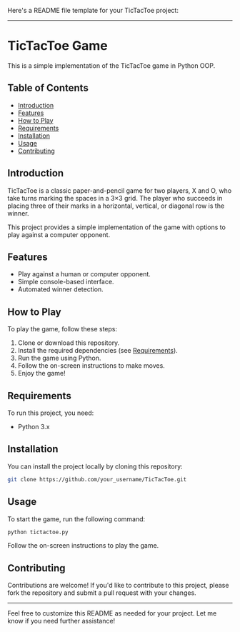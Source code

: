Here's a README file template for your TicTacToe project:

---

# TicTacToe Game

This is a simple implementation of the TicTacToe game in Python OOP.

## Table of Contents

- [Introduction](#introduction)
- [Features](#features)
- [How to Play](#how-to-play)
- [Requirements](#requirements)
- [Installation](#installation)
- [Usage](#usage)
- [Contributing](#contributing)

## Introduction

TicTacToe is a classic paper-and-pencil game for two players, X and O, who take turns marking the spaces in a 3×3 grid. The player who succeeds in placing three of their marks in a horizontal, vertical, or diagonal row is the winner.

This project provides a simple implementation of the game with options to play against a computer opponent.

## Features

- Play against a human or computer opponent.
- Simple console-based interface.
- Automated winner detection.

## How to Play

To play the game, follow these steps:

1. Clone or download this repository.
2. Install the required dependencies (see [Requirements](#requirements)).
3. Run the game using Python.
4. Follow the on-screen instructions to make moves.
5. Enjoy the game!

## Requirements

To run this project, you need:

- Python 3.x

## Installation

You can install the project locally by cloning this repository:

```bash
git clone https://github.com/your_username/TicTacToe.git
```


## Usage

To start the game, run the following command:

```bash
python tictactoe.py
```

Follow the on-screen instructions to play the game.

## Contributing

Contributions are welcome! If you'd like to contribute to this project, please fork the repository and submit a pull request with your changes.


---

Feel free to customize this README as needed for your project. Let me know if you need further assistance!
